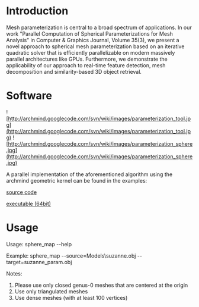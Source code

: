 # Introduction #

Mesh parameterization is central to a broad spectrum of applications.
In our work "Parallel Computation of Spherical Parameterizations for Mesh Analysis" in Computer & Graphics Journal, Volume 35(3), we present a novel approach to spherical mesh parameterization based on an iterative quadratic solver that is efficiently parallelizable on modern massively parallel architectures like GPUs.
Furthermore, we demonstrate the applicability of our approach to real-time feature detection, mesh decomposition and similarity-based 3D object retrieval.

# Software #
![http://archmind.googlecode.com/svn/wiki/images/parameterization_tool.jpg](http://archmind.googlecode.com/svn/wiki/images/parameterization_tool.jpg)
![http://archmind.googlecode.com/svn/wiki/images/parameterization_sphere.jpg](http://archmind.googlecode.com/svn/wiki/images/parameterization_sphere.jpg)

A parallel implementation of the aforementioned algorithm using the archmind geometric kernel can be found in the examples:

[source code](http://code.google.com/p/archmind/source/browse/trunk/examples/sphere_mapping/)

[executable (64bit)](http://archmind.googlecode.com/files/sphere_map_win64.zip)

# Usage #

Usage: sphere\_map --help

Example: sphere\_map --source=Models\suzanne.obj --target=suzanne\_param.obj

Notes:
  1. Please use only closed genus-0 meshes that are centered at the origin
  1. Use only triangulated meshes
  1. Use dense meshes (with at least 100 vertices)